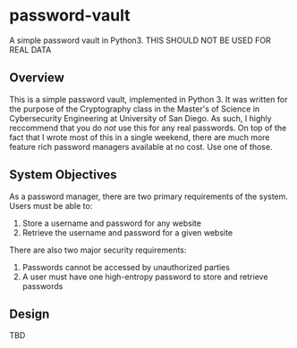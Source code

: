 # password-vault
A simple password vault in Python3. THIS SHOULD NOT BE USED FOR REAL DATA

## Overview

This is a simple password vault, implemented in Python 3. It was written for the purpose of the Cryptography class in the Master's of Science in Cybersecurity Engineering at University of San Diego. As such, I highly reccommend that you do _not_ use this for any real passwords. On top of the fact that I wrote most of this in a single weekend, there are much more feature rich password managers available at no cost. Use one of those.


## System Objectives

As a password manager, there are two primary requirements of the system. Users must be able to:

1. Store a username and password for any website
2. Retrieve the username and password for a given website


There are also two major security requirements:

1. Passwords cannot be accessed by unauthorized parties
2. A user must have one high-entropy password to store and retrieve passwords


## Design

TBD